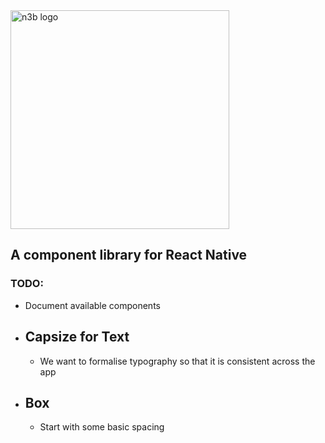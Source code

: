 <img src="https://github.com/nialldbarber/n3b-components/assets/20539827/de2ca6da-357e-4049-9bb9-8ff1ca2f06ac" alt="n3b logo" width="350"/>

## A component library for React Native

### TODO:
- Document available components
- ## Capsize for Text
  - We want to formalise typography so that it is consistent across the app 
- ## Box
  - Start with some basic spacing